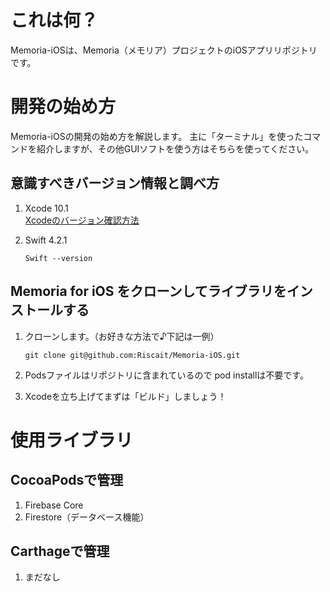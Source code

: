 # これは何？
Memoria-iOSは、Memoria（メモリア）プロジェクトのiOSアプリリポジトリです。

# 開発の始め方
Memoria-iOSの開発の始め方を解説します。
主に「ターミナル」を使ったコマンドを紹介しますが、その他GUIソフトを使う方はそちらを使ってください。

## 意識すべきバージョン情報と調べ方
1. Xcode 10.1  
   [Xcodeのバージョン確認方法](http://pippi-pro.com/xcode-version-confirmation)

2. Swift 4.2.1
   ```
   Swift --version
   ```

## Memoria for iOS をクローンしてライブラリをインストールする
1.	クローンします。（お好きな方法で♪下記は一例）
    ```
    git clone git@github.com:Riscait/Memoria-iOS.git
    ```
2.	Podsファイルはリポジトリに含まれているので pod installは不要です。

3.	Xcodeを立ち上げてまずは「ビルド」しましょう！

# 使用ライブラリ
## CocoaPodsで管理
1.  Firebase Core
2.  Firestore（データベース機能）

## Carthageで管理
1.  まだなし
